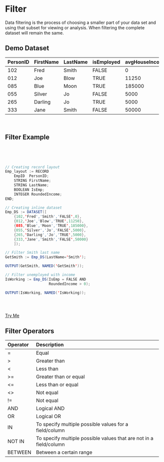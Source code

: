 <html lang="en" data-color-mode="auto" data-light-theme="dark" data-dark-theme="dark">

# Filter

Data filtering is the process of choosing a smaller part of your data set and using that subset for viewing or analysis. When filtering the complete dataset will remain the same.

## Demo Dataset

|PersonID|FirstName|LastName|isEmployed|avgHouseIncome|
|:----|:---|:---|:----|:---|
102 | Fred | Smith | FALSE | 0
012 | Joe | Blow | TRUE | 11250
085 | Blue | Moon | TRUE | 185000
055 | Silver | Jo | FALSE | 5000
265 | Darling | Jo | TRUE | 5000
333 | Jane | Smith | FALSE | 50000

</br>

## Filter Example
<br>
<pre id="code_1">

``` java
// Creating record layout
Emp_layout := RECORD
    EmpID  PersonID; 
    STRING FirstName; 
    STRING LastName; 
    BOOLEAN IsEmp;
    INTEGER RoundedIncome;
END; 

// Creating inline dataset
Emp_DS := DATASET([
    {102,'Fred','Smith','FALSE',0},
    {012,'Joe','Blow','TRUE',11250},
    {085,'Blue','Moon','TRUE',185000},
    {055,'Silver','Jo','FALSE',5000},
    {265,'Darling','Jo','TRUE',5000},
    {333,'Jane','Smith','FALSE',50000}
    ]);

// Filter Smith last name
GetSmith := Emp_DS(LastName='Smith');

OUTPUT(GetSmith, NAMED('GetSmith'));

// Filter unemployed with income
IsWorking := Emp_DS(IsEmp = FALSE AND
                    RoundedIncome > 0);

OUTPUT(IsWorking, NAMED('IsWorking));
                  
```
</pre>

<a class="trybutton" href="javascript:OpenECLEditor(['code_1'])"> Try Me </a>

## Filter Operators 

|Operator|Description|
|:----|:---|
=	  | Equal
\>  | Greater than
<	  | Less than
\>= | Greater than or equal	
<=  | Less than or equal	
<>  | Not equal
!=  | Not equal
AND | Logical AND
OR  | Logical OR
IN  | To specify multiple possible values for a field/column
NOT IN  | To specify multiple possible values that are not in a field/column
BETWEEN | Between a certain range

<br>
</div>
